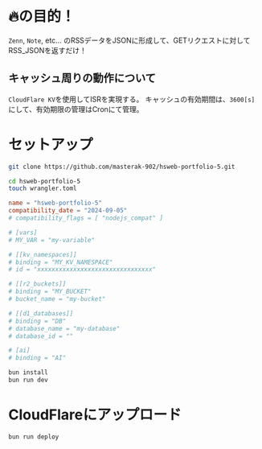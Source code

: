# 🔥の目的！
`Zenn`, `Note`, etc... のRSSデータをJSONに形成して、GETリクエストに対してRSS_JSONを返すだけ！

## キャッシュ周りの動作について

`CloudFlare KV`を使用してISRを実現する。
キャッシュの有効期間は、`3600[s]`にして、有効期限の管理はCronにて管理。
 
# セットアップ
```sh
git clone https://github.com/masterak-902/hsweb-portfolio-5.git

cd hsweb-portfolio-5
touch wrangler.toml
```

```toml
name = "hsweb-portfolio-5"
compatibility_date = "2024-09-05"
# compatibility_flags = [ "nodejs_compat" ]

# [vars]
# MY_VAR = "my-variable"

# [[kv_namespaces]]
# binding = "MY_KV_NAMESPACE"
# id = "xxxxxxxxxxxxxxxxxxxxxxxxxxxxxxxx"

# [[r2_buckets]]
# binding = "MY_BUCKET"
# bucket_name = "my-bucket"

# [[d1_databases]]
# binding = "DB"
# database_name = "my-database"
# database_id = ""

# [ai]
# binding = "AI"
```


```sh
bun install
bun run dev
```

# CloudFlareにアップロード 
```
bun run deploy
```

